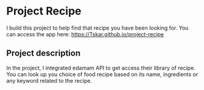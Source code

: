 # Project Recipe

I build this project to help find that recipe you have been looking for. You can access the app here:
https://Tskar.github.io/project-recipe

## Project description

In the project, I integrated edamam API to get access their library of recipe. You can look up you choice of food recipe based on its name, ingredients or any keyword related to the recipe. 


